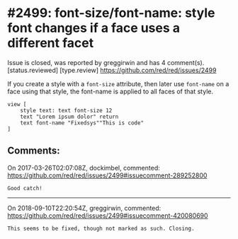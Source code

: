 
#2499: font-size/font-name: style font changes if a face uses a different facet
================================================================================
Issue is closed, was reported by greggirwin and has 4 comment(s).
[status.reviewed] [type.review]
<https://github.com/red/red/issues/2499>

If you create a style with a `font-size` attribute, then later use `font-name` on a face using that style, the font-name is applied to all faces of that style.
```
view [
	style text: text font-size 12
	text "Lorem ipsum dolor" return
	text font-name "Fixedsys""This is code"
]
```



Comments:
--------------------------------------------------------------------------------

On 2017-03-26T02:07:08Z, dockimbel, commented:
<https://github.com/red/red/issues/2499#issuecomment-289252800>

    Good catch!

--------------------------------------------------------------------------------

On 2018-09-10T22:20:54Z, greggirwin, commented:
<https://github.com/red/red/issues/2499#issuecomment-420080690>

    This seems to be fixed, though not marked as such. Closing.

